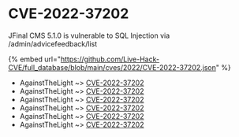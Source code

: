 # CVE-2022-37202

JFinal CMS 5.1.0 is vulnerable to SQL Injection via /admin/advicefeedback/list

{% embed url="https://github.com/Live-Hack-CVE/full_database/blob/main/cves/2022/CVE-2022-37202.json" %}


* AgainstTheLight ~> [CVE-2022-37202](https://www.alice-snow.ru/2022/database/cve-2022-37202/cve-2022-37202-againstthelight)
* AgainstTheLight ~> [CVE-2022-37202](https://www.alice-snow.ru/2022/database/cve-2022-37202/cve-2022-37202-againstthelight)
* AgainstTheLight ~> [CVE-2022-37202](https://www.alice-snow.ru/2022/database/cve-2022-37202/cve-2022-37202-againstthelight)
* AgainstTheLight ~> [CVE-2022-37202](https://www.alice-snow.ru/2022/database/cve-2022-37202/cve-2022-37202-againstthelight)
* AgainstTheLight ~> [CVE-2022-37202](https://www.alice-snow.ru/2022/database/cve-2022-37202/cve-2022-37202-againstthelight)
* AgainstTheLight ~> [CVE-2022-37202](https://www.alice-snow.ru/2022/database/cve-2022-37202/cve-2022-37202-againstthelight)